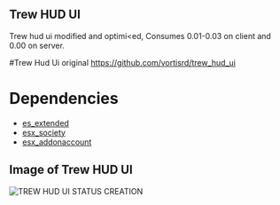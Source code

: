 ## Trew HUD UI
Trew hud ui modified and optimi<ed, Consumes 0.01-0.03 on client and 0.00 on server.

#Trew Hud Ui original 
https://github.com/vortisrd/trew_hud_ui

# Dependencies

-   [es_extended](https://github.com/ESX-Org/es_extended)
-   [esx_society](https://github.com/ESX-Org/esx_society)
-   [esx_addonaccount](https://github.com/ESX-Org/esx_addonaccount)


## Image of Trew HUD UI

![TREW HUD UI STATUS CREATION](https://i.imgur.com/sPt4xbk.png)
